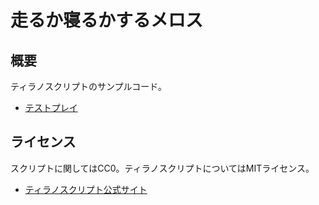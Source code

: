 # 走るか寝るかするメロス

## 概要

ティラノスクリプトのサンプルコード。

* [テストプレイ](https://appi-github.github.io/tyrano_sample/)

## ライセンス

スクリプトに関してはCC0。ティラノスクリプトについてはMITライセンス。

* [ティラノスクリプト公式サイト](https://tyrano.jp/)
